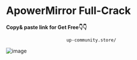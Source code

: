# ApowerMirror Full-Crack


**Copy& paste link for Get Free👇👇**


                           up-community.store/

![image](https://github.com/user-attachments/assets/8a7610a9-52bb-4816-ac26-0c735a74141a)













